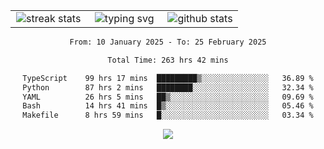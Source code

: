 <div align="center">
  <table style="border: none;" border="0" cellspacing="0" cellpadding="0">
    <tr>
      <td align="center" width="33%">
        <img src="https://github-readme-streak-stats.herokuapp.com/?user=kurtismassey&theme=tokyonight&hide_border=true" alt="streak stats" />
      </td>
      <td align="center" width="33%">
        <img src="https://readme-typing-svg.herokuapp.com/?font=Fira+Code&weight=600&size=15&duration=4000&pause=1000&color=00FF00&center=true&vCenter=true&random=false&width=150&lines=Hey%2C+I%27m+Kurtis!" alt="typing svg" />
      </td>
      <td align="center" width="33%">
        <img src="https://github-readme-stats.vercel.app/api?username=kurtismassey&show_icons=true&theme=tokyonight&hide_title=true" alt="github stats" />
      </td>
    </tr>
  </table>
</div>
<div align="center">

<!--START_SECTION:waka-->

```txt
From: 10 January 2025 - To: 25 February 2025

Total Time: 263 hrs 42 mins

TypeScript    99 hrs 17 mins  █████████▒░░░░░░░░░░░░░░░   36.89 %
Python        87 hrs 2 mins   ████████░░░░░░░░░░░░░░░░░   32.34 %
YAML          26 hrs 5 mins   ██▒░░░░░░░░░░░░░░░░░░░░░░   09.69 %
Bash          14 hrs 41 mins  █▒░░░░░░░░░░░░░░░░░░░░░░░   05.46 %
Makefile      8 hrs 59 mins   █░░░░░░░░░░░░░░░░░░░░░░░░   03.34 %
```

<!--END_SECTION:waka-->

  <img src="https://github-readme-activity-graph.vercel.app/graph?username=kurtismassey&theme=tokyo-night&hide_border=true&custom_title=Contribution%20Graph" />

</div>